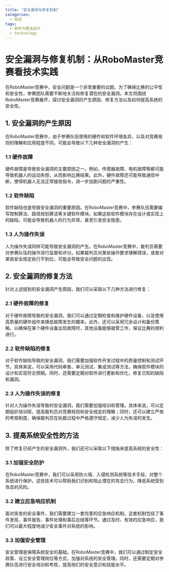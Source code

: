 ```yaml
---  
title: "安全漏洞与修复机制"  
categories:  
  - 综述  
tags: 
  - 软件与算法设计 
  - technology  
---  
```


# 安全漏洞与修复机制：从RoboMaster竞赛看技术实践

在RoboMaster竞赛中，安全问题是一个非常重要的议题。为了确保比赛的公平性和安全性，参赛团队需要不断地关注和修复潜在的安全漏洞。本文将围绕RoboMaster竞赛展开，探讨安全漏洞的产生原因、修复方法以及如何提高系统的安全性。

## 1. 安全漏洞的产生原因

在RoboMaster竞赛中，由于参赛队伍使用的硬件和软件环境各异，以及对竞赛规则的理解和应用程度不同，可能会导致以下几种安全漏洞的产生：

### 1.1 硬件故障

硬件故障是导致安全漏洞的主要原因之一。例如，传感器故障、电机故障等都可能导致机器人的运动失控，从而影响比赛结果。此外，硬件故障还可能导致通信中断，使得机器人无法正常接收指令，进一步加剧问题的严重性。

### 1.2 软件缺陷

软件缺陷也是导致安全漏洞的重要原因。在RoboMaster竞赛中，参赛队伍需要编写控制算法、路径规划算法等关键软件模块。如果这些软件模块存在设计或实现上的缺陷，可能会导致机器人的行为异常，甚至引发安全隐患。

### 1.3 人为操作失误

人为操作失误同样可能导致安全漏洞的产生。在RoboMaster竞赛中，裁判员需要对参赛队伍的操作进行监督和评分。如果裁判员对某些操作要求理解错误，或者对某些安全规定执行不到位，可能会导致安全问题的出现。

## 2. 安全漏洞的修复方法

针对上述提到的安全漏洞产生原因，我们可以采取以下几种方法进行修复：

### 2.1 硬件故障的修复

对于硬件故障导致的安全漏洞，我们可以通过定期检查和维护硬件设备，以及使用高质量的硬件组件来降低故障发生的概率。此外，还可以采用冗余设计和备份策略，以确保在某个硬件设备出现故障时，其他设备能够接管工作，保证比赛的顺利进行。

### 2.2 软件缺陷的修复

对于软件缺陷导致的安全漏洞，我们需要加强软件开发过程中的质量控制和测试环节。具体来说，可以采用代码审查、单元测试、集成测试等方法，确保软件模块的设计和实现符合预期。同时，还需要定期对软件进行更新和优化，修复已知的缺陷和漏洞。

### 2.3 人为操作失误的修复

针对人为操作失误导致的安全漏洞，我们需要加强培训和管理。具体来说，可以定期组织培训班，提高裁判员对竞赛规则和安全规定的理解；同时，还可以建立严格的考核制度，确保裁判员在执裁过程中严格遵守规定，减少人为失误的发生。

## 3. 提高系统安全性的方法

除了修复已经产生的安全漏洞外，我们还可以采取以下措施来提高系统的安全性：

### 3.1 加强安全防护

在RoboMaster竞赛中，我们可以采用防火墙、入侵检测系统等技术手段，对整个系统进行保护。这些技术可以帮助我们识别和阻止潜在的攻击行为，降低系统受到攻击的风险。

### 3.2 建立应急响应机制

面对突发的安全事件，我们需要建立一套完善的应急响应机制。这套机制包括了事件发现、事件报告、事件处理和事后总结等环节。通过及时、有效的应急响应，我们可以最大程度地减少安全事件对系统的影响。

### 3.3 加强安全管理

安全管理是保障系统安全的基础。在RoboMaster竞赛中，我们可以通过制定安全政策、设立安全管理岗位等方式，加强对系统的安全管理。同时，还需要定期对参赛队伍进行安全培训和考核，提高他们的安全意识和技能水平。 
